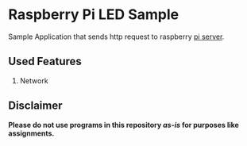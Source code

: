 # Raspberry Pi LED Sample
Sample Application that sends http request to raspberry [pi server](../../WiringPi/ledtest.php).

## Used Features
1. Network

## Disclaimer
**Please do not use programs in this repository *as-is* for purposes like assignments.**